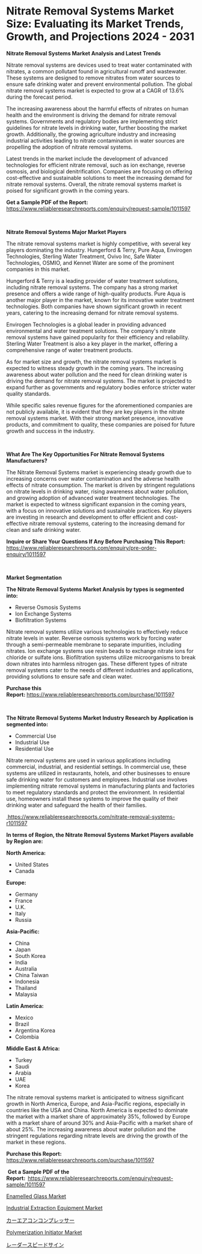 <p><h1>Nitrate Removal Systems Market Size: Evaluating its Market Trends, Growth, and Projections 2024 - 2031</h1></p><p><strong>Nitrate Removal Systems Market Analysis and Latest Trends</strong></p>
<p><p>Nitrate removal systems are devices used to treat water contaminated with nitrates, a common pollutant found in agricultural runoff and wastewater. These systems are designed to remove nitrates from water sources to ensure safe drinking water and prevent environmental pollution. The global nitrate removal systems market is expected to grow at a CAGR of 13.6% during the forecast period.</p><p>The increasing awareness about the harmful effects of nitrates on human health and the environment is driving the demand for nitrate removal systems. Governments and regulatory bodies are implementing strict guidelines for nitrate levels in drinking water, further boosting the market growth. Additionally, the growing agriculture industry and increasing industrial activities leading to nitrate contamination in water sources are propelling the adoption of nitrate removal systems.</p><p>Latest trends in the market include the development of advanced technologies for efficient nitrate removal, such as ion exchange, reverse osmosis, and biological denitrification. Companies are focusing on offering cost-effective and sustainable solutions to meet the increasing demand for nitrate removal systems. Overall, the nitrate removal systems market is poised for significant growth in the coming years.</p></p>
<p><strong>Get a Sample PDF of the Report:&nbsp;</strong> <a href="https://www.reliableresearchreports.com/enquiry/request-sample/1011597">https://www.reliableresearchreports.com/enquiry/request-sample/1011597</a></p>
<p>&nbsp;</p>
<p><strong>Nitrate Removal Systems Major Market Players</strong></p>
<p><p>The nitrate removal systems market is highly competitive, with several key players dominating the industry. Hungerford & Terry, Pure Aqua, Envirogen Technologies, Sterling Water Treatment, Ovivo Inc, Safe Water Technologies, OSMIO, and Kennet Water are some of the prominent companies in this market.</p><p>Hungerford & Terry is a leading provider of water treatment solutions, including nitrate removal systems. The company has a strong market presence and offers a wide range of high-quality products. Pure Aqua is another major player in the market, known for its innovative water treatment technologies. Both companies have shown significant growth in recent years, catering to the increasing demand for nitrate removal systems.</p><p>Envirogen Technologies is a global leader in providing advanced environmental and water treatment solutions. The company's nitrate removal systems have gained popularity for their efficiency and reliability. Sterling Water Treatment is also a key player in the market, offering a comprehensive range of water treatment products.</p><p>As for market size and growth, the nitrate removal systems market is expected to witness steady growth in the coming years. The increasing awareness about water pollution and the need for clean drinking water is driving the demand for nitrate removal systems. The market is projected to expand further as governments and regulatory bodies enforce stricter water quality standards.</p><p>While specific sales revenue figures for the aforementioned companies are not publicly available, it is evident that they are key players in the nitrate removal systems market. With their strong market presence, innovative products, and commitment to quality, these companies are poised for future growth and success in the industry.</p></p>
<p>&nbsp;</p>
<p><strong>What Are The Key Opportunities For Nitrate Removal Systems Manufacturers?</strong></p>
<p><p>The Nitrate Removal Systems market is experiencing steady growth due to increasing concerns over water contamination and the adverse health effects of nitrate consumption. The market is driven by stringent regulations on nitrate levels in drinking water, rising awareness about water pollution, and growing adoption of advanced water treatment technologies. The market is expected to witness significant expansion in the coming years, with a focus on innovative solutions and sustainable practices. Key players are investing in research and development to offer efficient and cost-effective nitrate removal systems, catering to the increasing demand for clean and safe drinking water.</p></p>
<p><strong>Inquire or Share Your Questions If Any Before Purchasing This Report:</strong> <a href="https://www.reliableresearchreports.com/enquiry/pre-order-enquiry/1011597">https://www.reliableresearchreports.com/enquiry/pre-order-enquiry/1011597</a></p>
<p>&nbsp;</p>
<p><strong>Market Segmentation</strong></p>
<p><strong>The Nitrate Removal Systems Market Analysis by types is segmented into:</strong></p>
<p><ul><li>Reverse Osmosis Systems</li><li>Ion Exchange Systems</li><li>Biofiltration Systems</li></ul></p>
<p><p>Nitrate removal systems utilize various technologies to effectively reduce nitrate levels in water. Reverse osmosis systems work by forcing water through a semi-permeable membrane to separate impurities, including nitrates. Ion exchange systems use resin beads to exchange nitrate ions for chloride or sulfate ions. Biofiltration systems utilize microorganisms to break down nitrates into harmless nitrogen gas. These different types of nitrate removal systems cater to the needs of different industries and applications, providing solutions to ensure safe and clean water.</p></p>
<p><strong>Purchase this Report:&nbsp;</strong><a href="https://www.reliableresearchreports.com/purchase/1011597">https://www.reliableresearchreports.com/purchase/1011597</a></p>
<p>&nbsp;</p>
<p><strong>The Nitrate Removal Systems Market Industry Research by Application is segmented into:</strong></p>
<p><ul><li>Commercial Use</li><li>Industrial Use</li><li>Residential Use</li></ul></p>
<p><p>Nitrate removal systems are used in various applications including commercial, industrial, and residential settings. In commercial use, these systems are utilized in restaurants, hotels, and other businesses to ensure safe drinking water for customers and employees. Industrial use involves implementing nitrate removal systems in manufacturing plants and factories to meet regulatory standards and protect the environment. In residential use, homeowners install these systems to improve the quality of their drinking water and safeguard the health of their families.</p></p>
<p><a href="https://www.reliableresearchreports.com/nitrate-removal-systems-r1011597">&nbsp;https://www.reliableresearchreports.com/nitrate-removal-systems-r1011597</a></p>
<p><strong>In terms of Region, the Nitrate Removal Systems Market Players available by Region are:</strong></p>
<p>
    <p> <strong> North America: </strong>
        <ul>
            <li>United States</li>
            <li>Canada</li>
        </ul>
        </p> 
    <p> <strong> Europe: </strong>
        <ul>
            <li>Germany</li>
            <li>France</li>
            <li>U.K.</li>
            <li>Italy</li>
            <li>Russia</li>
        </ul>
        </p> 
    <p> <strong> Asia-Pacific: </strong>
        <ul>
            <li>China</li>
            <li>Japan</li>
            <li>South Korea</li>
            <li>India</li>
            <li>Australia</li>
            <li>China Taiwan</li>
            <li>Indonesia</li>
            <li>Thailand</li>
            <li>Malaysia</li>
        </ul>
        </p> 
    <p> <strong> Latin America: </strong>
        <ul>
            <li>Mexico</li>
            <li>Brazil</li>
            <li>Argentina Korea</li>
            <li>Colombia</li>
        </ul>
        </p> 
    <p> <strong> Middle East & Africa: </strong>
        <ul>
            <li>Turkey</li>
            <li>Saudi</li>
            <li>Arabia</li>
            <li>UAE</li>
            <li>Korea</li>
        </ul>
    </p>
    </p>
<p><p>The nitrate removal systems market is anticipated to witness significant growth in North America, Europe, and Asia-Pacific regions, especially in countries like the USA and China. North America is expected to dominate the market with a market share of approximately 35%, followed by Europe with a market share of around 30% and Asia-Pacific with a market share of about 25%. The increasing awareness about water pollution and the stringent regulations regarding nitrate levels are driving the growth of the market in these regions.</p></p>
<p><strong>Purchase this Report: </strong><a href="https://www.reliableresearchreports.com/purchase/1011597">https://www.reliableresearchreports.com/purchase/1011597</a></p>
<p>&nbsp;<strong>Get a Sample PDF of the Report:&nbsp;&nbsp;</strong><a href="https://www.reliableresearchreports.com/enquiry/request-sample/1011597">https://www.reliableresearchreports.com/enquiry/request-sample/1011597</a></p>
<p><strong></strong></p>
<p><p><a href="https://issuu.com/reportprime-2/docs/enamelled-glass-market-size-2030.pptx">Enamelled Glass Market</a></p><p><a href="https://github.com/brentleyjimmiealvaradoz4l1rea/Market-Research-Report-List-2/blob/main/industrial-extraction-equipment-market.md">Industrial Extraction Equipment Market</a></p><p><a href="https://github.com/laurenreichert/Market-Research-Report-List-1/blob/main/741240038889.md">カーエアコンコンプレッサー</a></p><p><a href="https://issuu.com/reportprime-2/docs/polymerization-initiator-market-size-2030.pptx">Polymerization Initiator Market</a></p><p><a href="https://github.com/vtbvgl20191192/Market-Research-Report-List-1/blob/main/463126638888.md">レーダースピードサイン</a></p></p>